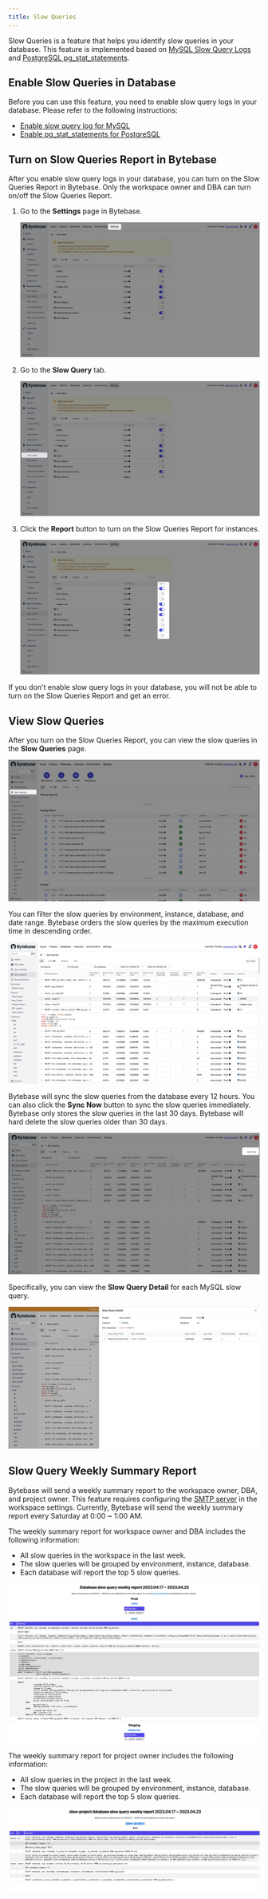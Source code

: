 ```yaml
---
title: Slow Queries
---
```


Slow Queries is a feature that helps you identify slow queries in your database. This feature is implemented based on [MySQL Slow Query Logs](https://dev.mysql.com/doc/refman/5.7/en/slow-query-log.html) and [PostgreSQL pg_stat_statements](https://www.postgresql.org/docs/current/pgstatstatements.html).

## Enable Slow Queries in Database

Before you can use this feature, you need to enable slow query logs in your database. Please refer to the following instructions:

- [Enable slow query log for MySQL](/docs/slow-query/enable-slow-query-log-for-mysql)
- [Enable pg_stat_statements for PostgreSQL](/docs/slow-query/enable-pg-stat-statements-for-postgresql)

## Turn on Slow Queries Report in Bytebase

After you enable slow query logs in your database, you can turn on the Slow Queries Report in Bytebase.
Only the workspace owner and DBA can turn on/off the Slow Queries Report.

1. Go to the **Settings** page in Bytebase.

    ![slow-query-settings](/static/docs/slow-query/slow-query-settings.webp)

2. Go to the **Slow Query** tab.

    ![slow-query-tab](/static/docs/slow-query/slow-query-tab.webp)

3. Click the **Report** button to turn on the Slow Queries Report for instances.

    ![slow-query-report](/static/docs/slow-query/slow-query-report.webp)

If you don't enable slow query logs in your database, you will not be able to turn on the Slow Queries Report and get an error.

## View Slow Queries

After you turn on the Slow Queries Report, you can view the slow queries in the **Slow Queries** page.

![slow-query-page](/static/docs/slow-query/slow-query-page.webp)

You can filter the slow queries by environment, instance, database, and date range. Bytebase orders the slow queries by the maximum execution time in descending order.

![slow-query-dashboard](/static/docs/slow-query/slow-query-dashboard.webp)

Bytebase will sync the slow queries from the database every 12 hours. You can also click the **Sync Now** button to sync the slow queries immediately. Bytebase only stores the slow queries in the last 30 days. Bytebase will hard delete the slow queries older than 30 days.

![slow-query-sync-now](/static/docs/slow-query/slow-query-sync-now.webp)

Specifically, you can view the **Slow Query Detail** for each MySQL slow query.

![slow-query-detail](/static/docs/slow-query/slow-query-detail.webp)

## Slow Query Weekly Summary Report

Bytebase will send a weekly summary report to the workspace owner, DBA, and project owner. This feature requires configuring the [SMTP server](/docs/administration/mail-delivery) in the workspace settings. Currently, Bytebase will send the weekly summary report every Saturday at 0:00 ~ 1:00 AM.

The weekly summary report for workspace owner and DBA includes the following information:

- All slow queries in the workspace in the last week.
- The slow queries will be grouped by environment, instance, database.
- Each database will report the top 5 slow queries.

![workspace-owner-and-dba-report](/static/docs/slow-query/workspace-owner-and-dba-report.webp)

The weekly summary report for project owner includes the following information:

- All slow queries in the project in the last week.
- The slow queries will be grouped by environment, instance, database.
- Each database will report the top 5 slow queries.

![project-owner-report](/static/docs/slow-query/project-owner-report.webp)